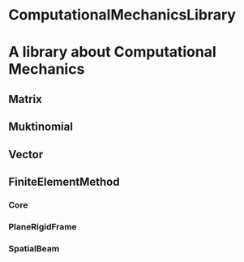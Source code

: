 # ComputationalMechanicsLibrary
A library about Computational Mechanics
==========================================


## Matrix
## Muktinomial
## Vector

## FiniteElementMethod
### Core
### PlaneRigidFrame
### SpatialBeam